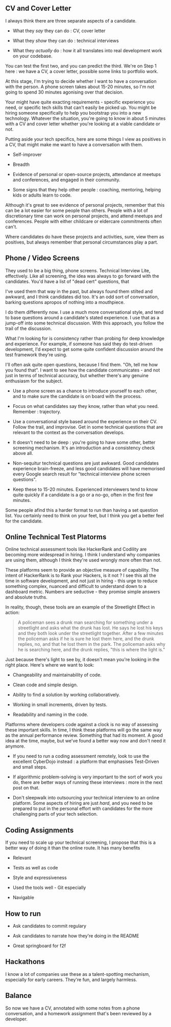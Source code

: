 ## CV and Cover Letter

I always think there are three separate aspects of a candidate.

- What they _say_ they can do : CV, cover letter

- What they _show_ they can do : technical interviews

- What they _actually_ do : how it all translates into real
  development work on your codebase.

You can test the first two, and you can predict the third. We're
on Step 1 here : we have a CV, a cover letter, possible some links to
portfolio work.

At this stage, I'm trying to decide whether I want to have a
conversation with the person. A phone screen takes about 15-20
minutes, so I'm not going to spend 30 minutes agonising over that
decision.

Your might have quite exacting requirements - specific experience you
need, or specific tech skills that can't easily be picked up. You
might be hiring someone specifically to help you bootstrap you into a
new technology.  Whatever the situation, you're going to know in about
5 minutes with a CV and cover letter whether you're looking at a
viable candidate or not.

Putting aside your tech specifics, here are some things I view as
positives in a CV, that might make me want to have a conversation with
them.

- Self-improver

- Breadth

- Evidence of personal or open-source projects, attendance at meetups
  and conferences, and engaged in their community.

- Some signs that they help other people : coaching, mentoring,
  helping kids or adults learn to code.

Although it's great to see evidence of personal projects, remember
that this can be a lot easier for some people than others. People with
a lot of discretionary time can work on personal projects, and attend
meetups and conferences. People with either childcare or eldercare
commitments often can't.

Where candidates do have these projects and activities, sure, view
them as positives, but always remember that personal circumstances
play a part.

## Phone / Video Screens

They used to be a big thing, phone screens. Technical Interview Lite,
effectively. Like all screening, the idea was always to go forward
with the candidates. You'd have a list of "dead cert" questions, that

I've used them that way in the past, but always found them stilted and
awkward, and I think candidates did too. It's an odd sort of
conversation, barking questions apropos of nothing into a mouthpiece.

I do them differently now. I use a much more conversational style, and
tend to base questions around a candidate's stated experience. I use
that as a jump-off into some technical discussion. With this approach,
you follow the trail of the discussion.

What I'm looking for is consistency rather than probing for deep
knowledge and experience. For example, if someone has said they do
test-driven development, I'd expect to get some quite confident
discussion around the test framework they're using.

I'll often ask quite open questions, because I find them. "Oh, tell me
how you found that". I want to see how the candidate communicates -
and not just in terms of technical accuracy, but whether there's any
genuine enthusiasm for the subject.

- Use a phone screen as a chance to introduce yourself to each other,
  and to make sure the candidate is on board with the process.

- Focus on what candidates say they know, rather than what you
  need. Remember : trajectory.

- Use a conversational style based around the experience on their
  CV. Follow the trail, and improvise. Get in some technical questions
  that are relevant to the context as the conversation develops.

- It doesn't need to be deep : you're going to have some other, better
  screening mechanism. It's an introduction and a consistency check
  above all.

- Non-sequitur technical questions are just awkward. Good candidates
  experience brain-freeze, and less good candidates will have
  memorised every Google search result for "technical interview phone
  screen questions".

- Keep these to 15-20 minutes. Experienced interviewers tend to know
  quite quickly if a candidate is a go or a no-go, often in the first
  few minutes.

Some people afind this a harder format to run than having a set
question list. You certainly need to think on your feet, but I think
you get a better feel for the candidate.

## Online Technical Test Platorms

Online technical assessment tools like HackerRank and Codility are
becoming more widespread in hiring. I think I understand why companies
are using them, although I think they're used wrongly more often than
not.

These platforms seem to provide an objective measure of
capability. The intent of HackerRank is to Rank your Hackers, is it
not ? I see this all the time in software development, and not just in
hiring - this urge to reduce something complex, nuanced and difficult
to understand down to a dashboard metric. Numbers are seductive - they
promise simple answers and absolute truths.

In reality, though, these tools are an example of the Streetlight
Effect in action:

> A policeman sees a drunk man searching for something under a
> streetlight and asks what the drunk has lost. He says he lost his
> keys and they both look under the streetlight together. After a few
> minutes the policeman asks if he is sure he lost them here, and the
> drunk replies, no, and that he lost them in the park. The policeman
> asks why he is searching here, and the drunk replies, "this is where
> the light is."

Just because there's light to see by, it doesn't mean you're looking
in the right place. Here's where we want to look:

- Changeability and maintainability of code.

- Clean code and simple design.

- Ability to find a solution by working collaboratively.

- Working in small increments, driven by tests.

- Readability and naming in the code.

Platforms where developers code against a clock is no way of assessing
these important skills.  In time, I think these platforms will go the
same way as the annual performance review. Something that had its
moment. A good idea at the time, maybe, but we've found a better way
now and don't need it anymore.

- If you need to run a coding assessment remotely, look to use the
  excellent CyberDojo instead : a platform that emphasises Test-Driven
  and small steps.

- If algorithmic problem-solving is very important to the sort of work
  you do, there are better ways of running these interviews : more in
  the next post on that.

- Don't sleepwalk into outsourcing your technical interview to an
  online platform. Some aspects of hiring are just _hard_, and you
  need to be prepared to put in the personal effort with candidates
  for the more challenging parts of your tech selection.

## Coding Assignments

If you need to scale up your technical screening, I propose that this
is a better way of doing it than the online route. It has many benefits

- Relevant

- Tests as well as code

- Style and expressiveness

- Used the tools well - Git especially

- Navigable

## How to run

- Ask candidates to commit regulary

- Ask candidates to narrate how they're doing in the README

- Great springboard for f2f

## Hackathons

I know a lot of companies use these as a talent-spotting mechanism,
especially for early careers. They're fun, and largely harmless.

## Balance

So now we have a CV, annotated with some notes from a phone
conversation, and a homework assignment that's been reviewed by a
developer.
